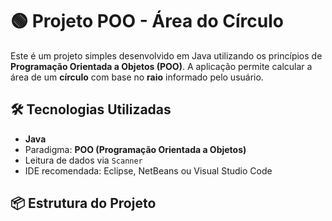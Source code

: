 # 🟢 Projeto POO - Área do Círculo

Este é um projeto simples desenvolvido em Java utilizando os princípios de **Programação Orientada a Objetos (POO)**. A aplicação permite calcular a área de um **círculo** com base no **raio** informado pelo usuário.

## 🛠️ Tecnologias Utilizadas

- **Java**
- Paradigma: **POO (Programação Orientada a Objetos)**
- Leitura de dados via `Scanner`
- IDE recomendada: Eclipse, NetBeans ou Visual Studio Code

## 📦 Estrutura do Projeto

